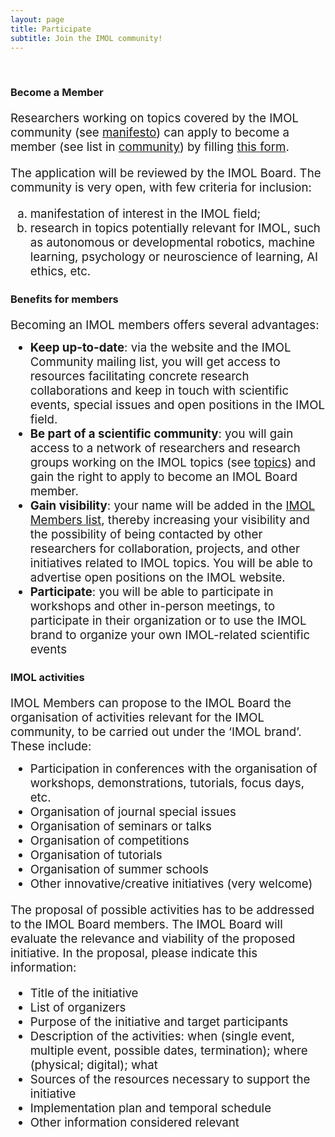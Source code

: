 ```yaml
---
layout: page
title: Participate
subtitle: Join the IMOL community!
---
```


<br>
<h3 style='margin-bottom: 15pt;'>Become a Member</h3>

<div style="font-size: 14pt; margin-bottom: 10pt">
Researchers working on topics covered by the IMOL community (see <a href="../manifesto">manifesto</a>) can apply to become a member (see list in 
<a href="../community">community</a>) by filling <a href="https://forms.gle/mfLnYzYPvzsBV1cb7" target="_blank"> this form</a>. 
</div>

<div style="font-size: 14pt; margin-bottom: 10pt">

The  application will be reviewed by the IMOL Board. The community is very open, with few criteria for inclusion: 
<ol type="a" style="margin-top: 10pt">
<li>manifestation of interest in the IMOL field;</li>
<li>research in topics potentially relevant for IMOL, such as autonomous or developmental robotics, machine learning, psychology or neuroscience of learning, AI ethics, etc.</li>
</ol>
</div>

<h3 style='margin-bottom: 15pt;'>Benefits for members</h3>

<div style="font-size: 14pt; margin-bottom: 10pt">
Becoming an IMOL members offers several advantages: 
<ul style="margin-top: 10pt">
<li><b>Keep up-to-date</b>: via the website and the IMOL Community mailing list, you will get access to resources facilitating concrete research collaborations and keep in touch 
with scientific events, special issues and open positions in the IMOL field. </li>
<li><b>Be part of a scientific community</b>: you will gain access to a network of researchers and research groups working on the IMOL topics (see <a href="..
/manifesto">topics</a>) and gain the right to apply to become an IMOL Board member. </li>
<li><b>Gain visibility</b>: your name will be added in the <a href="../community">IMOL Members list</a>, thereby increasing your visibility and the possibility of being 
contacted by other researchers for collaboration, projects, and other initiatives related to IMOL topics. You will be able to advertise open positions on the IMOL website.</li>
<li><b>Participate</b>: you will be able to participate in workshops and other in-person meetings, to participate in their organization or to use the IMOL brand to organize 
your own IMOL-related scientific events</li>
</ul>
</div>


<h3 style='margin-bottom: 15pt;'>IMOL activities</h3>

<div style="font-size: 14pt; margin-bottom: 10pt">
IMOL Members can propose to the IMOL Board the organisation of activities relevant for the IMOL community, to be carried out under the ‘IMOL brand’. These include: 

<ul style="margin-top: 10pt">
<li>Participation in conferences with the organisation of workshops, demonstrations, tutorials, focus days, etc.</li>
<li>Organisation of journal special issues</li>
<li>Organisation of seminars or talks</li>
<li>Organisation of competitions</li>
<li>Organisation of tutorials</li>
<li>Organisation of summer schools</li>
<li>Other innovative/creative initiatives (very welcome)</li>
</ul>
</div>

<div style="font-size: 14pt; margin-bottom: 10pt">

The proposal of possible activities has to be addressed to the IMOL Board members.
The IMOL Board will evaluate the relevance and viability of the proposed initiative.
In the proposal, please indicate this information:
<ul style="margin-top: 10pt">
<li>Title of the initiative</li>
<li>List of organizers</li>
<li>Purpose of the initiative and target participants</li>
<li>Description of the activities: when (single event, multiple event, possible dates, termination); where (physical; digital); what</li>
<li>Sources of the resources necessary to support the initiative</li>
<li>Implementation plan and temporal schedule</li>
<li>Other information considered relevant</li>
</ul>
</div>